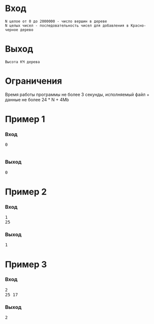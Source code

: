 # Вход
	N целое от 0 до 2000000 - число вершин в дереве
	N целых чисел - последовательность чисел для добавления в Красно-черное дерево

# Выход
	Высота КЧ дерева

# Ограничения
Время работы программы не более 3 секунды, исполняемый файл + данные не более 24 * N + 4Mb


# Пример 1
### Вход
<pre>
0

</pre>
### Выход
<pre>
0
</pre>

# Пример 2
### Вход
<pre>
1
25
</pre>
### Выход
<pre>
1
</pre>

# Пример 3
### Вход
<pre>
2
25 17
</pre>
### Выход
<pre>
2
</pre>
